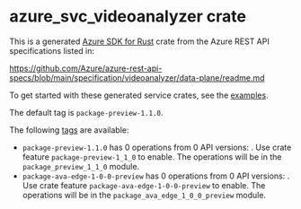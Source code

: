# azure_svc_videoanalyzer crate

This is a generated [Azure SDK for Rust](https://github.com/Azure/azure-sdk-for-rust) crate from the Azure REST API specifications listed in:

https://github.com/Azure/azure-rest-api-specs/blob/main/specification/videoanalyzer/data-plane/readme.md

To get started with these generated service crates, see the [examples](https://github.com/Azure/azure-sdk-for-rust/blob/main/services/README.md#examples).

The default tag is `package-preview-1.1.0`.

The following [tags](https://github.com/Azure/azure-sdk-for-rust/blob/main/services/tags.md) are available:

- `package-preview-1.1.0` has 0 operations from 0 API versions: . Use crate feature `package-preview-1_1_0` to enable. The operations will be in the `package_preview_1_1_0` module.
- `package-ava-edge-1-0-0-preview` has 0 operations from 0 API versions: . Use crate feature `package-ava-edge-1-0-0-preview` to enable. The operations will be in the `package_ava_edge_1_0_0_preview` module.